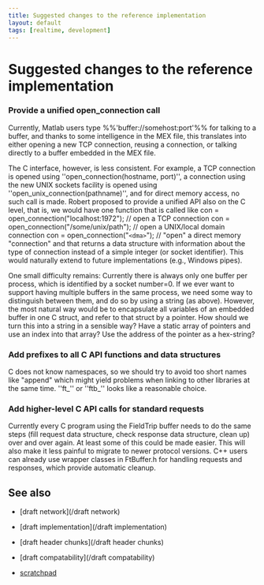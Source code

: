 ```yaml
---
title: Suggested changes to the reference implementation
layout: default
tags: [realtime, development]
---
```


# Suggested changes to the reference implementation

### Provide a unified open_connection call

Currently, Matlab users type %%'buffer://somehost:port'%% for talking to a buffer, and thanks to some intelligence in 
the MEX file, this translates into either opening a new TCP connection, reusing a connection, or talking directly to
a buffer embedded in the MEX file.

The C interface, however, is less consistent. For example, a TCP connection is opened using ''open_connection(hostname, port)'',
a connection using the new UNIX sockets facility is opened using ''open_unix_connection(pathname)'', and for direct memory access,
no such call is made. Robert proposed to provide a unified API also on the C level, that is, we would have one function that is called like
    con = open_connection("localhost:1972");   // open a TCP connection
    con = open_connection("/some/unix/path");  // open a UNIX/local domain connection
    con = open_connection("`<dma>`");            // "open" a direct memory "connection"
and that returns a data structure with information about the type of connection instead of a simple integer (or socket identifier).
This would naturally extend to future implementations (e.g., Windows pipes).

One small difficulty remains: Currently there is always only one buffer per process, which is identified by a socket number=0. If we ever want
to support having multiple buffers in the same process, we need some way to distinguish between them, and do so by using a string (as above).
However, the most natural way would be to encapsulate all variables of an embedded buffer in one C struct, and refer to that struct
by a pointer. How should we turn this into a string in a sensible way? Have a static array of pointers and use an index into that array?
Use the address of the pointer as a hex-string? 

### Add prefixes to all C API functions and data structures

C does not know namespaces, so we should try to avoid too short names like "append" which might yield problems when linking
to other libraries at the same time. ''ft_'' or ''ftb_'' looks like a reasonable choice.

### Add higher-level C API calls for standard requests

Currently every C program using the FieldTrip buffer needs to do the same steps (fill request data structure, check response data
structure, clean up) over and over again. At least some of this could be made easier. This will also make it less painful to migrate 
to newer protocol versions. C++ users can already use wrapper classes in FtBuffer.h for handling requests and responses, 
which provide automatic cleanup.

## See also

*  [draft network](/draft network)

*  [draft implementation](/draft implementation)

*  [draft header chunks](/draft header chunks)

*  [draft compatability](/draft compatability)

*  [scratchpad](/scratchpad)

